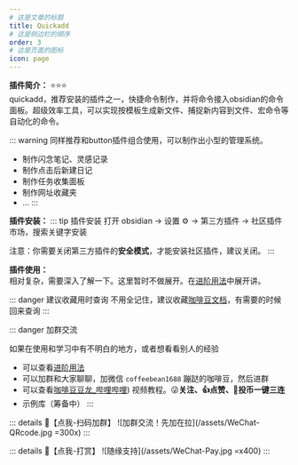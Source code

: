 ```yaml
---
# 这是文章的标题
title: Quickadd
# 这是侧边栏的顺序
order: 3
# 这是页面的图标
icon: page
---
```

**插件简介：**  ⭐️⭐️⭐️  
quickadd，推荐安装的插件之一，快捷命令制作，并将命令接入obsidian的命令面板。超级效率工具，可以实现按模板生成新文件、捕捉新内容到文件、宏命令等自动化的命令。

::: warning
同样推荐和button插件组合使用，可以制作出小型的管理系统。
- 制作闪念笔记、灵感记录
- 制作点击后新建日记
- 制作任务收集面板
- 制作网址收藏夹
- ...
:::

**插件安装：**
::: tip 插件安装
打开 obsidian → 设置 ⚙️ → 第三方插件 → 社区插件市场，搜索关键字安装

注意：你需要关闭第三方插件的**安全模式**，才能安装社区插件，建议关闭。
:::

**插件使用：**  
相对复杂，需要深入了解一下。这里暂时不做展开。在[进阶用法](/zh/advanced/)中展开讲。

::: danger 建议收藏用时查询
不用全记住，建议收藏[咖啡豆文档](https://coffeetea.top)，有需要的时候回来查询
:::

::: danger 加群交流

如果在使用和学习中有不明白的地方，或者想看看别人的经验
- 可以查看[进阶用法](/zh/advanced)
- 可以加群和大家聊聊，加微信 `coffeebean1688` 蹦跶的咖啡豆，然后进群
- 可以查看[咖啡豆豆龙_哔哩哔哩](https://space.bilibili.com/618777356)) 视频教程。😜**关注、👍点赞、📀投币一键三连**
- 示例库（筹备中）
:::

::: details 🌱【点我-扫码加群】
![加群交流！先加在拉](/assets/WeChat-QRcode.jpg =300x) 
::: 

::: details 🍻【点我-打赏】
![随缘支持](/assets/WeChat-Pay.jpg =x400)
::: 

